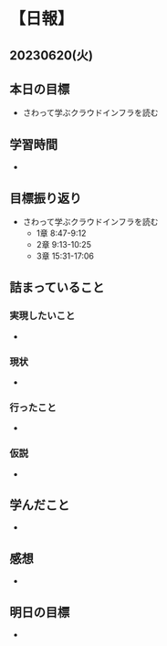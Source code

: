 # 【日報】
## 20230620(火)
## 本日の目標
- さわって学ぶクラウドインフラを読む 

## 学習時間
- 

## 目標振り返り
- さわって学ぶクラウドインフラを読む 
  - 1章 8:47-9:12
  - 2章 9:13-10:25
  - 3章 15:31-17:06


## 詰まっていること
### 実現したいこと 
- 
### 現状
- 
### 行ったこと 
- 
### 仮説
- 

## 学んだこと
- 

## 感想
- 

## 明日の目標
- 


